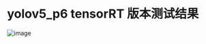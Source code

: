 # yolov5_p6 tensorRT 版本测试结果

![image](https://github.com/cqu20160901/yolov5p6_caffe_onnx/blob/master/tensorRT_yolov5p6/test_result.jpg)
